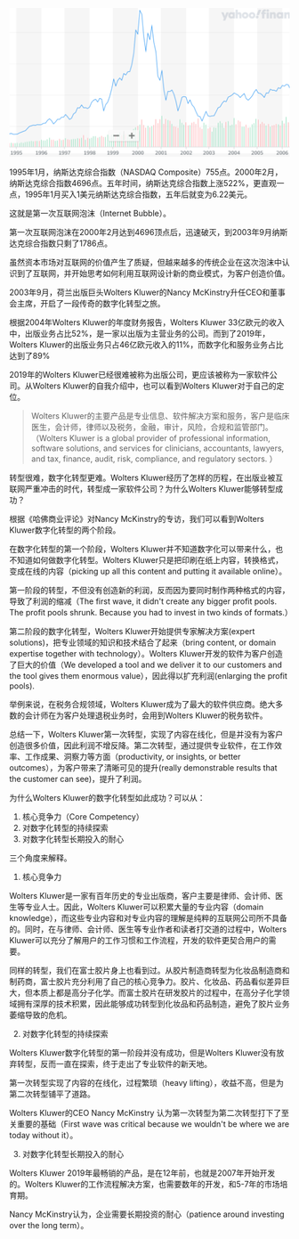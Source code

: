 ![image info](./print/nasdaq.png)

1995年1月，纳斯达克综合指数（NASDAQ Composite）755点。2000年2月，纳斯达克综合指数4696点。五年时间，纳斯达克综合指数上涨522%，更直观一点，1995年1月买入1美元纳斯达克综合指数，五年后就变为6.22美元。

这就是第一次互联网泡沫（Internet Bubble）。

第一次互联网泡沫在2000年2月达到4696顶点后，迅速破灭，到2003年9月纳斯达克综合指数只剩了1786点。

虽然资本市场对互联网的价值产生了质疑，但越来越多的传统企业在这次泡沫中认识到了互联网，并开始思考如何利用互联网设计新的商业模式，为客户创造价值。

2003年9月，荷兰出版巨头Wolters Kluwer的Nancy McKinstry升任CEO和董事会主席，开启了一段传奇的数字化转型之旅。


根据2004年Wolters Kluwer的年度财务报告，Wolters Kluwer 33亿欧元的收入中，出版业务占比52%，是一家以出版为主营业务的公司。而到了2019年，Wolters Kluwer的出版业务只占46亿欧元收入的11%，而数字化和服务业务占比达到了89%

2019年的Wolters Kluwer已经很难被称为出版公司，更应该被称为一家软件公司。从Wolters Kluwer的自我介绍中，也可以看到Wolters Kluwer对于自己的定位。



>Wolters Kluwer的主要产品是专业信息、软件解决方案和服务，客户是临床医生，会计师，律师以及税务，金融，审计，风险，合规和监管部门。（Wolters Kluwer is a global provider of professional information, software solutions, and services for clinicians, accountants, lawyers, and tax, finance, audit, risk, compliance, and regulatory sectors. ）



转型很难，数字化转型更难。Wolters Kluwer经历了怎样的历程，在出版业被互联网严重冲击的时代，转型成一家软件公司？为什么Wolters Kluwer能够转型成功？


根据《哈佛商业评论》对Nancy McKinstry的专访，我们可以看到Wolters Kluwer数字化转型的两个阶段。

在数字化转型的第一个阶段，Wolters Kluwer并不知道数字化可以带来什么，也不知道如何做数字化转型。Wolters Kluwer只是把印刷在纸上内容，转换格式，变成在线的内容（picking up all this content and putting it available online）。


第一阶段的转型，不但没有创造新的利润，反而因为要同时制作两种格式的内容，导致了利润的缩减（The first wave, it didn't create any bigger profit pools. The profit pools shrunk. Because you had to invest in two kinds of formats.）


第二阶段的数字化转型，Wolters Kluwer开始提供专家解决方案(expert solutions)，把专业领域的知识和技术结合了起来（bring content, or domain expertise together with technology）。Wolters Kluwer开发的软件为客户创造了巨大的价值（We developed a tool and we deliver it to our customers and the tool gives them enormous value），因此得以扩充利润(enlarging the profit pools).

举例来说，在税务合规领域，Wolters Kluwer成为了最大的软件供应商。绝大多数的会计师在为客户处理退税业务时，会用到Wolters Kluwer的税务软件。


总结一下，Wolters Kluwer第一次转型，实现了内容在线化，但是并没有为客户创造很多价值，因此利润不增反降。第二次转型，通过提供专业软件，在工作效率、工作成果、洞察力等方面（productivity, or insights, or better outcomes），为客户带来了清晰可见的提升(really demonstrable results that the customer can see)，提升了利润。


为什么Wolters Kluwer的数字化转型如此成功？可以从：
1. 核心竞争力（Core Competency）
2. 对数字化转型的持续探索
3. 对数字化转型长期投入的耐心
 
三个角度来解释。


1. 核心竞争力

Wolters Kluwer是一家有百年历史的专业出版商，客户主要是律师、会计师、医生等专业人士。因此，Wolters Kluwer可以积累大量的专业内容（domain knowledge），而这些专业内容和对专业内容的理解是纯粹的互联网公司所不具备的。同时，在与律师、会计师、医生等专业作者和读者打交道的过程中，Wolters Kluwer可以充分了解用户的工作习惯和工作流程，开发的软件更契合用户的需要。

同样的转型，我们在富士胶片身上也看到过。从胶片制造商转型为化妆品制造商和制药商，富士胶片充分利用了自己的核心竞争力。胶片、化妆品、药品看似差异巨大，但本质上都是高分子化学。而富士胶片在研发胶片的过程中，在高分子化学领域拥有深厚的技术积累，因此能够成功转型到化妆品和药品制造，避免了胶片业务萎缩导致的危机。


2. 对数字化转型的持续探索

Wolters Kluwer数字化转型的第一阶段并没有成功，但是Wolters Kluwer没有放弃转型，反而一直在探索，终于走出了专业软件的新天地。


第一次转型实现了内容的在线化，过程繁琐（heavy lifting），收益不高，但是为第二次转型铺平了道路。

Wolters Kluwer的CEO Nancy McKinstry 认为第一次转型为第二次转型打下了至关重要的基础（First wave was critical because we wouldn't be where we are today without it）。


3. 对数字化转型长期投入的耐心

Wolters Kluwer 2019年最畅销的产品，是在12年前，也就是2007年开始开发的。Wolters Kluwer的工作流程解决方案，也需要数年的开发，和5-7年的市场培育期。

Nancy McKinstry认为，企业需要长期投资的耐心（patience around investing over the long term）。
